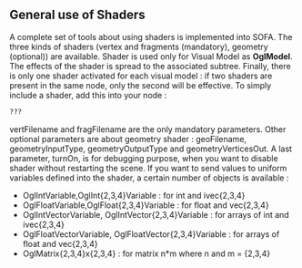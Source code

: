 General use of Shaders
----------------------

A complete set of tools about using shaders is implemented into SOFA.
The three kinds of shaders (vertex and fragments (mandatory), geometry
(optional)) are available. Shader is used only for Visual Model as
**OglModel**. The effects of the shader is spread to the associated
subtree. Finally, there is only one shader activated for each visual
model : if two shaders are present in the same node, only the second
will be effective. To simply include a shader, add this into your node :

```xml
???
```

vertFilename and fragFilename are the only mandatory parameters. Other
optional parameters are about geometry shader : geoFilename,
geometryInputType, geometryOutputType and geometryVerticesOut. A last
parameter, turnOn, is for debugging purpose, when you want to disable
shader without restarting the scene. If you want to send values to
uniform variables defined into the shader, a certain number of objects
is available :

-   OglIntVariable,OglInt{2,3,4}Variable : for int and ivec{2,3,4}
-   OglFloatVariable,OglFloat{2,3,4}Variable : for float and vec{2,3,4}
-   OglIntVectorVariable, OglIntVector{2,3,4}Variable : for arrays of
    int and ivec{2,3,4}
-   OglFloatVectorVariable, OglFloatVector{2,3,4}Variable : for arrays
    of float and vec{2,3,4}
-   OglMatrix{2,3,4}x{2,3,4} : for matrix n\*m where n and m = {2,3,4}

<!-- -->


